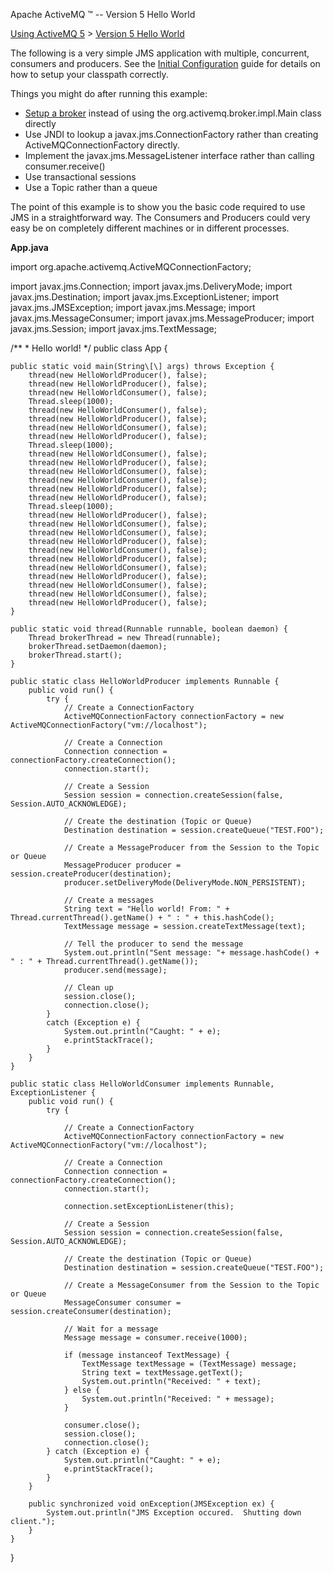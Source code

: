 Apache ActiveMQ ™ -- Version 5 Hello World 

[Using ActiveMQ 5](using-activemq-5.html) > [Version 5 Hello World](version-5-hello-world.html)


The following is a very simple JMS application with multiple, concurrent, consumers and producers. See the [Initial Configuration](initial-configuration.html) guide for details on how to setup your classpath correctly.

Things you might do after running this example:

*   [Setup a broker](run-broker.html) instead of using the org.activemq.broker.impl.Main class directly
*   Use JNDI to lookup a javax.jms.ConnectionFactory rather than creating ActiveMQConnectionFactory directly.
*   Implement the javax.jms.MessageListener interface rather than calling consumer.receive()
*   Use transactional sessions
*   Use a Topic rather than a queue

The point of this example is to show you the basic code required to use JMS in a straightforward way. The Consumers and Producers could very easy be on completely different machines or in different processes.

**App.java**

import org.apache.activemq.ActiveMQConnectionFactory;

import javax.jms.Connection;
import javax.jms.DeliveryMode;
import javax.jms.Destination;
import javax.jms.ExceptionListener;
import javax.jms.JMSException;
import javax.jms.Message;
import javax.jms.MessageConsumer;
import javax.jms.MessageProducer;
import javax.jms.Session;
import javax.jms.TextMessage;

/\*\*
 \* Hello world!
 */
public class App {

    public static void main(String\[\] args) throws Exception {
        thread(new HelloWorldProducer(), false);
        thread(new HelloWorldProducer(), false);
        thread(new HelloWorldConsumer(), false);
        Thread.sleep(1000);
        thread(new HelloWorldConsumer(), false);
        thread(new HelloWorldProducer(), false);
        thread(new HelloWorldConsumer(), false);
        thread(new HelloWorldProducer(), false);
        Thread.sleep(1000);
        thread(new HelloWorldConsumer(), false);
        thread(new HelloWorldProducer(), false);
        thread(new HelloWorldConsumer(), false);
        thread(new HelloWorldConsumer(), false);
        thread(new HelloWorldProducer(), false);
        thread(new HelloWorldProducer(), false);
        Thread.sleep(1000);
        thread(new HelloWorldProducer(), false);
        thread(new HelloWorldConsumer(), false);
        thread(new HelloWorldConsumer(), false);
        thread(new HelloWorldProducer(), false);
        thread(new HelloWorldConsumer(), false);
        thread(new HelloWorldProducer(), false);
        thread(new HelloWorldConsumer(), false);
        thread(new HelloWorldProducer(), false);
        thread(new HelloWorldConsumer(), false);
        thread(new HelloWorldConsumer(), false);
        thread(new HelloWorldProducer(), false);
    }

    public static void thread(Runnable runnable, boolean daemon) {
        Thread brokerThread = new Thread(runnable);
        brokerThread.setDaemon(daemon);
        brokerThread.start();
    }

    public static class HelloWorldProducer implements Runnable {
        public void run() {
            try {
                // Create a ConnectionFactory
                ActiveMQConnectionFactory connectionFactory = new ActiveMQConnectionFactory("vm://localhost");

                // Create a Connection
                Connection connection = connectionFactory.createConnection();
                connection.start();

                // Create a Session
                Session session = connection.createSession(false, Session.AUTO_ACKNOWLEDGE);

                // Create the destination (Topic or Queue)
                Destination destination = session.createQueue("TEST.FOO");

                // Create a MessageProducer from the Session to the Topic or Queue
                MessageProducer producer = session.createProducer(destination);
                producer.setDeliveryMode(DeliveryMode.NON_PERSISTENT);

                // Create a messages
                String text = "Hello world! From: " + Thread.currentThread().getName() + " : " + this.hashCode();
                TextMessage message = session.createTextMessage(text);

                // Tell the producer to send the message
                System.out.println("Sent message: "+ message.hashCode() + " : " + Thread.currentThread().getName());
                producer.send(message);

                // Clean up
                session.close();
                connection.close();
            }
            catch (Exception e) {
                System.out.println("Caught: " + e);
                e.printStackTrace();
            }
        }
    }

    public static class HelloWorldConsumer implements Runnable, ExceptionListener {
        public void run() {
            try {

                // Create a ConnectionFactory
                ActiveMQConnectionFactory connectionFactory = new ActiveMQConnectionFactory("vm://localhost");

                // Create a Connection
                Connection connection = connectionFactory.createConnection();
                connection.start();

                connection.setExceptionListener(this);

                // Create a Session
                Session session = connection.createSession(false, Session.AUTO_ACKNOWLEDGE);

                // Create the destination (Topic or Queue)
                Destination destination = session.createQueue("TEST.FOO");

                // Create a MessageConsumer from the Session to the Topic or Queue
                MessageConsumer consumer = session.createConsumer(destination);

                // Wait for a message
                Message message = consumer.receive(1000);

                if (message instanceof TextMessage) {
                    TextMessage textMessage = (TextMessage) message;
                    String text = textMessage.getText();
                    System.out.println("Received: " + text);
                } else {
                    System.out.println("Received: " + message);
                }

                consumer.close();
                session.close();
                connection.close();
            } catch (Exception e) {
                System.out.println("Caught: " + e);
                e.printStackTrace();
            }
        }

        public synchronized void onException(JMSException ex) {
            System.out.println("JMS Exception occured.  Shutting down client.");
        }
    }
}

